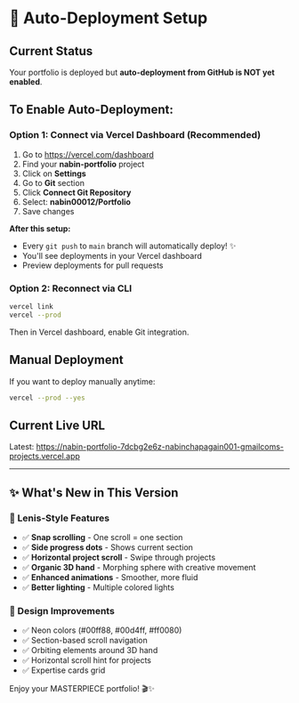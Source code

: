 # 🚀 Auto-Deployment Setup

## Current Status
Your portfolio is deployed but **auto-deployment from GitHub is NOT yet enabled**.

## To Enable Auto-Deployment:

### Option 1: Connect via Vercel Dashboard (Recommended)
1. Go to https://vercel.com/dashboard
2. Find your **nabin-portfolio** project
3. Click on **Settings**
4. Go to **Git** section
5. Click **Connect Git Repository**
6. Select: **nabin00012/Portfolio**
7. Save changes

**After this setup:**
- Every `git push` to `main` branch will automatically deploy! ✨
- You'll see deployments in your Vercel dashboard
- Preview deployments for pull requests

### Option 2: Reconnect via CLI
```bash
vercel link
vercel --prod
```

Then in Vercel dashboard, enable Git integration.

## Manual Deployment
If you want to deploy manually anytime:
```bash
vercel --prod --yes
```

## Current Live URL
Latest: https://nabin-portfolio-7dcbg2e6z-nabinchapagain001-gmailcoms-projects.vercel.app

---

## ✨ What's New in This Version

### 🎯 Lenis-Style Features
- ✅ **Snap scrolling** - One scroll = one section
- ✅ **Side progress dots** - Shows current section
- ✅ **Horizontal project scroll** - Swipe through projects
- ✅ **Organic 3D hand** - Morphing sphere with creative movement
- ✅ **Enhanced animations** - Smoother, more fluid
- ✅ **Better lighting** - Multiple colored lights

### 🎨 Design Improvements
- ✅ Neon colors (#00ff88, #00d4ff, #ff0080)
- ✅ Section-based scroll navigation
- ✅ Orbiting elements around 3D hand
- ✅ Horizontal scroll hint for projects
- ✅ Expertise cards grid

Enjoy your MASTERPIECE portfolio! 🎬✨

